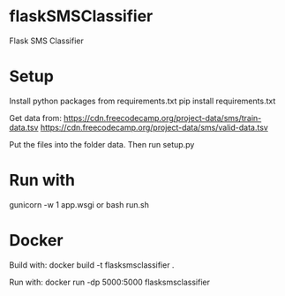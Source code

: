 # flaskSMSClassifier
 Flask SMS Classifier

# Setup
Install python packages from requirements.txt
pip install requirements.txt

Get data from:
https://cdn.freecodecamp.org/project-data/sms/train-data.tsv
https://cdn.freecodecamp.org/project-data/sms/valid-data.tsv

Put the files into the folder data. Then run setup.py

# Run with
gunicorn -w 1 app.wsgi
or 
bash run.sh

# Docker
Build with:
docker build -t flasksmsclassifier .

Run with:
docker run -dp 5000:5000 flasksmsclassifier